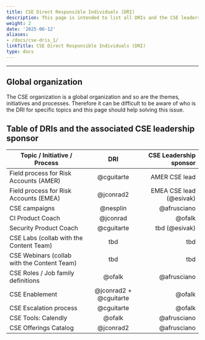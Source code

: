 ```yaml
---
title: CSE Direct Responsible Individuals (DRI)
description: This page is intended to list all DRIs and the CSE leadership sponsors
weight: 2
date: '2025-06-12'
aliases:
- /docs/cse-dris_1/
linkTitle: CSE Direct Responsible Individuals (DRI)
type: docs
---
```


---

## Global organization

The CSE organization is a global organization and so are the themes, initiatives and processes. Therefore it can be difficult to be aware of who is the DRI for specific topics and this page should help solving this issue.

## Table of DRIs and the associated CSE leadership sponsor

| Topic / Initiative / Process                |      DRI               |  CSE Leadership sponsor  |
|---------------------------------------------|:----------------------:|-------------------------:|
| Field process for Risk Accounts (AMER)      |  @cguitarte             | AMER CSE lead           |
| Field process for Risk Accounts (EMEA)      |  @jconrad2              | EMEA CSE lead (@esivak) |
| CSE campaigns                               |  @nesplin               | @afrusciano             |
| CI Product Coach                            |  @jconrad               | @ofalk                  |
| Security Product Coach                      |  @cguitarte             | tbd (@esivak)           |
| CSE Labs (collab with the Content Team)     |  tbd                    | tbd                     |
| CSE Webinars (collab with the Content Team) |  tbd                    | tbd                     |
| CSE Roles / Job family definitions          |  @ofalk                 | @afrusciano             |
| CSE Enablement                              |  @jconrad2 + @cguitarte | @ofalk                  |
| CSE Escalation process                      |  @cguitarte             | @ofalk                  |
| CSE Tools: Calendly                         |  @ofalk                 | @afrusciano             |
| CSE Offerings Catalog                       |  @jconrad2              | @afrusciano             |
